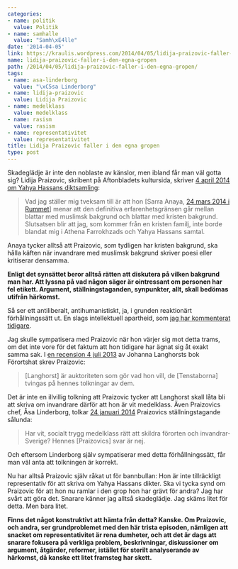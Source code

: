```yaml
---
categories:
- name: politik
  value: Politik
- name: samhalle
  value: "Samh\xE4lle"
date: '2014-04-05'
link: https://kraulis.wordpress.com/2014/04/05/lidija-praizovic-faller-i-den-egna-gropen/
name: lidija-praizovic-faller-i-den-egna-gropen
path: /2014/04/05/lidija-praizovic-faller-i-den-egna-gropen/
tags:
- name: asa-linderborg
  value: "\xC5sa Linderborg"
- name: lidija-praizovic
  value: Lidija Praizovic
- name: medelklass
  value: medelklass
- name: rasism
  value: rasism
- name: representativitet
  value: representativitet
title: Lidija Praizovic faller i den egna gropen
type: post
---
```

Skadeglädje är inte den noblaste av känslor, men ibland får man väl gotta sig? Lidija Praizovic, skribent på Aftonbladets kultursida, skriver [4 april 2014 om Yahya Hassans diktsamling](http://www.aftonbladet.se/kultur/article18663166.ab):

> Vad jag ställer mig tveksam till är att hon [Sarra Anaya, [24 mars 2014 i Rummet](http://rummets.se/blog/replik-pa-lidija-praizovics-blattar-tystar-blattar/)] menar att den definitiva erfarenhetsgränsen går mellan blattar med muslimsk bakgrund och blattar med kristen bakgrund. Slutsatsen blir att jag, som kommer från en kristen familj, inte borde blandat mig i Athena Farrokhzads och Yahya Hassans samtal.

Anaya tycker alltså att Praizovic, som tydligen har kristen bakgrund, ska hålla käften när invandrare med muslimsk bakgrund skriver poesi eller kritiserar densamma.

**Enligt det synsättet beror alltså rätten att diskutera på vilken bakgrund man har. Att lyssna på vad någon säger är ointressant om personen har fel etikett. Argument, ställningstaganden, synpunkter, allt, skall bedömas utifrån härkomst.**

Så ser ett antiliberalt, antihumanistiskt, ja, i grunden reaktionärt förhållningssätt ut. En slags intellektuell apartheid, som [jag har kommenterat tidigare](/2013/09/30/vem-far-saga-nagot-i-dagens-debatt/).

Jag skulle sympatisera med Praizovic när hon värjer sig mot detta trams, om det inte vore för det faktum att hon tidigare har ägnat sig åt exakt samma sak. I [en recension 4 juli 2013](http://www.aftonbladet.se/kultur/article17071394.ab) av Johanna Langhorsts bok Förortshat skrev Praizovic:



> [Langhorst] är auktoriteten som gör vad hon vill, de [Tenstaborna] tvingas på hennes tolkningar av dem.

Det är inte en illvillig tolkning att Praizovic tycker att Langhorst skall låta bli att skriva om invandrare därför att hon är vit medelklass. Även Praizovics chef, Åsa Linderborg, tolkar [24 januari 2014](http://www.aftonbladet.se/kultur/article18227263.ab) Praizovics ställningstagande sålunda:

> Har vit, socialt trygg medelklass rätt att skildra förorten och invandrar-Sverige? Hennes [Praizovics] svar är nej.

Och eftersom Linderborg själv sympatiserar med detta förhållningssätt, får man väl anta att tolkningen är korrekt.

Nu har alltså Praizovic själv råkat ut för bannbullan: Hon är inte tillräckligt representativ för att skriva om Yahya Hassans dikter. Ska vi tycka synd om Praizovic för att hon nu ramlar i den grop hon har grävt för andra? Jag har svårt att göra det. Snarare känner jag alltså skadeglädje. Jag skäms litet för detta. Men bara litet.

**Finns det något konstruktivt att hämta från detta? Kanske. Om Praizovic, och andra, ser grundproblemet med den här trista episoden, nämligen att snacket om representativitet är rena dumheter, och att det är dags att snarare fokusera på verkliga problem, beskrivningar, diskussioner om argument, åtgärder, reformer, istället för sterilt analyserande av härkomst, då kanske ett litet framsteg har skett.**

